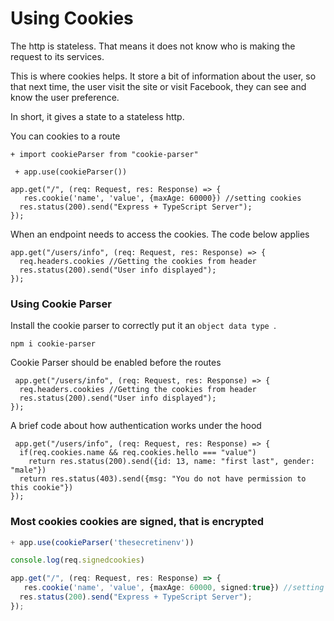 # Using Cookies

The http is stateless. That means it does not know who is making the request to its services. <br/>

This is where cookies helps. It store a bit of information about the user, so that next time, the user visit the site or visit Facebook, they can see and know the user preference. <br/>

In short, it gives a state to a stateless http. <br/>

You can cookies to a route

```
+ import cookieParser from "cookie-parser"

 + app.use(cookieParser())

app.get("/", (req: Request, res: Response) => {
   res.cookie('name', 'value', {maxAge: 60000}) //setting cookies
  res.status(200).send("Express + TypeScript Server");
});
```

When an endpoint needs to access the cookies. The code below applies

```
app.get("/users/info", (req: Request, res: Response) => {
  req.headers.cookies //Getting the cookies from header
  res.status(200).send("User info displayed");
});
```

### Using Cookie Parser
Install the cookie parser to correctly put it an `object data type `. 
```
npm i cookie-parser
```
Cookie Parser should be enabled before the routes

```
 app.get("/users/info", (req: Request, res: Response) => {
  req.headers.cookies //Getting the cookies from header
  res.status(200).send("User info displayed");
});
```

A brief code about how authentication works under the hood
```
 app.get("/users/info", (req: Request, res: Response) => {
  if(req.cookies.name && req.cookies.hello === "value")
    return res.status(200).send({id: 13, name: "first last", gender: "male"})
  return res.status(403).send({msg: "You do not have permission to this cookie"})
});
```

###   Most cookies cookies are signed, that is encrypted
```routes.ts
+ app.use(cookieParser('thesecretinenv'))

console.log(req.signedcookies)

app.get("/", (req: Request, res: Response) => {
   res.cookie('name', 'value', {maxAge: 60000, signed:true}) //setting cookies
  res.status(200).send("Express + TypeScript Server");
});
```
